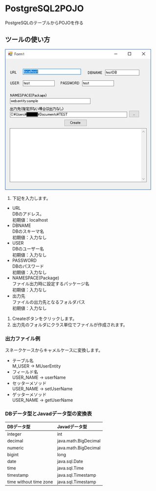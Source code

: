 # PostgreSQL2POJO
PostgreSQLのテーブルからPOJOを作る

## ツールの使い方
![画面イメージ](screen.png)  

1. 下記を入力します。
* URL  
  DBのアドレス。  
  初期値：localhost
* DBNAME  
  DBのスキーマ名  
  初期値：入力なし
* USER  
  DBのユーザー名  
  初期値：入力なし
* PASSWORD  
  DBのパスワード  
  初期値：入力なし
* NAMESPACE(Package)  
  ファイル出力時に設定するパッケージ名  
  初期値：入力なし
* 出力先  
  ファイルの出力先となるフォルダパス  
  初期値：入力なし
1. Createボタンをクリックします。
1. 出力先のフォルダにクラス単位でファイルが作成されます。

### 出力ファイル例
スネークケースからキャメルケースに変換します。
* テーブル名  
  M_USER → MUserEntity
* フィールド名  
  USER_NAME → userName
* セッターメソッド  
  USER_NAME → setUserName
* ゲッターメソッド  
  USER_NAME → getUserName

### DBデータ型とJavadデータ型の変換表
| DBデータ型            | Javadデータ型      |
|:---------------------|:-------------------|
|integer               |int                 |
|decimal               |java.math.BigDecimal|
|numeric               |java.math.BigDecimal|
|bigint                |long                |
|date                  |java.sql.Date       |
|time                  |java.sql.Time       |
|timestamp             |java.sql.Timestamp  |
|time without time zone|java.sql.Timestamp  |


